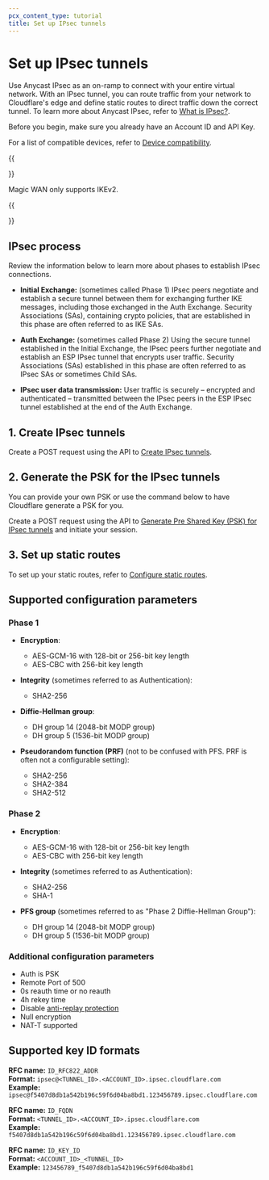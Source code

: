 ```yaml
---
pcx_content_type: tutorial
title: Set up IPsec tunnels
---
```


# Set up IPsec tunnels

Use Anycast IPsec as an on-ramp to connect with your entire virtual network. With an IPsec tunnel, you can route traffic from your network to Cloudflare's edge and define static routes to direct traffic down the correct tunnel. To learn more about Anycast IPsec, refer to [What is IPsec?](https://www.cloudflare.com/learning/network-layer/what-is-ipsec/).

Before you begin, make sure you already have an Account ID and API Key.

For a list of compatible devices, refer to [Device compatibility](/magic-wan/reference/device-compatibility/).

{{<Aside type="note" header="Note:">}}

Magic WAN only supports IKEv2.

{{</Aside>}}

## IPsec process

Review the information below to learn more about phases to establish IPsec connections.

 - **Initial Exchange:** (sometimes called Phase 1) IPsec peers negotiate and establish a secure tunnel between them for exchanging further IKE messages, including those exchanged in the Auth Exchange. Security Associations (SAs), containing crypto policies, that are established in this phase are often referred to as IKE SAs.

- **Auth Exchange:** (sometimes called Phase 2) Using the secure tunnel established in the Initial Exchange, the IPsec peers further negotiate and establish an ESP IPsec tunnel that encrypts user traffic. Security Associations (SAs) established in this phase are often referred to as IPsec SAs or sometimes Child SAs.

- **IPsec user data transmission:** User traffic is securely – encrypted and authenticated – transmitted between the IPsec peers in the ESP IPsec tunnel established at the end of the Auth Exchange.

## 1. Create IPsec tunnels

Create a POST request using the API to [Create IPsec tunnels](https://api.cloudflare.com/#magic-ipsec-tunnels-create-ipsec-tunnels).

## 2. Generate the PSK for the IPsec tunnels

You can provide your own PSK or use the command below to have Cloudflare generate a PSK for you.

Create a POST request using the API to [Generate Pre Shared Key (PSK) for IPsec tunnels](https://api.cloudflare.com/#magic-ipsec-tunnels-generate-pre-shared-key-psk-for-ipsec-tunnels) and initiate your session.

## 3. Set up static routes

To set up your static routes, refer to [Configure static routes](/magic-wan/how-to/configure-static-routes/).

## Supported configuration parameters

### Phase 1

- **Encryption**: 
  - AES-GCM-16 with 128-bit or 256-bit key length
  - AES-CBC with 256-bit key length

- **Integrity** (sometimes referred to as Authentication):
  - SHA2-256

- **Diffie-Hellman group**:
  - DH group 14 (2048-bit MODP group)
  - DH group 5 (1536-bit MODP group)

- **Pseudorandom function (PRF)** (not to be confused with PFS. PRF is often not a configurable setting):
  - SHA2-256
  - SHA2-384
  - SHA2-512

### Phase 2

- **Encryption**: 
  - AES-GCM-16 with 128-bit or 256-bit key length
  - AES-CBC with 256-bit key length

- **Integrity** (sometimes referred to as Authentication):
  - SHA2-256
  - SHA-1

- **PFS group** (sometimes referred to as "Phase 2 Diffie-Hellman Group"):
  - DH group 14 (2048-bit MODP group)
  - DH group 5 (1536-bit MODP group)

### Additional configuration parameters

- Auth is PSK
- Remote Port of 500
- 0s reauth time or no reauth
- 4h rekey time
- Disable [anti-replay protection](/magic-wan/reference/anti-replay-protection/)
- Null encryption
- NAT-T supported

## Supported key ID formats

**RFC name:** `ID_RFC822_ADDR`<br>
**Format:** `ipsec@<TUNNEL_ID>.<ACCOUNT_ID>.ipsec.cloudflare.com`<br>
**Example:** `ipsec@f5407d8db1a542b196c59f6d04ba8bd1.123456789.ipsec.cloudflare.com`<br>

**RFC name:** `ID_FQDN`<br>
**Format:** `<TUNNEL_ID>.<ACCOUNT_ID>.ipsec.cloudflare.com`<br>
**Example:** `f5407d8db1a542b196c59f6d04ba8bd1.123456789.ipsec.cloudflare.com`<br>

**RFC name:** `ID_KEY_ID`<br>
**Format:** `<ACCOUNT_ID>_<TUNNEL_ID>`<br>
**Example:** `123456789_f5407d8db1a542b196c59f6d04ba8bd1`<br>
